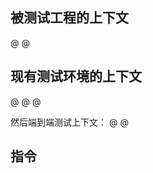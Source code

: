 ﻿## 被测试工程的上下文
@[](../README.md)
@[](../avalonia-todo/提示词-dev.md)

## 现有测试环境的上下文
@[](avalonia-todo-test.csproj)
@[](*.axaml)
@[](*.cs)

然后端到端测试上下文：
@[](ST_Visual/*.cs)
@[](ST_Visual/ST_Visual_README.md)

## 指令

